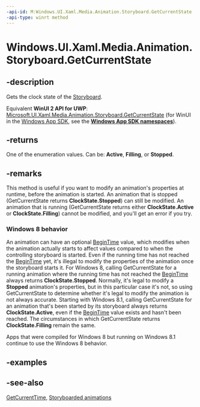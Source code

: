 ```yaml
---
-api-id: M:Windows.UI.Xaml.Media.Animation.Storyboard.GetCurrentState
-api-type: winrt method
---
```


<!-- Method syntax
public Windows.UI.Xaml.Media.Animation.ClockState GetCurrentState()
-->

# Windows.UI.Xaml.Media.Animation.Storyboard.GetCurrentState

## -description
Gets the clock state of the [Storyboard](storyboard.md).

Equivalent **WinUI 2 API for UWP**: [Microsoft.UI.Xaml.Media.Animation.Storyboard.GetCurrentState](/windows/winui/api/microsoft.ui.xaml.media.animation.storyboard.getcurrentstate) (for WinUI in the [Windows App SDK](/windows/apps/windows-app-sdk/), see the **[Windows App SDK namespaces](/windows/windows-app-sdk/api/winrt/)**).

## -returns
One of the enumeration values. Can be: **Active**, **Filling**, or **Stopped**.

## -remarks
This method is useful if you want to modify an animation's properties at runtime, before the animation is started. An animation that is stopped (GetCurrentState returns **ClockState.Stopped**) can still be modified. An animation that is running (GetCurrentState returns either **ClockState.Active** or **ClockState.Filling**) cannot be modified, and you'll get an error if you try.


<!--The following remark is relevant for Windows 8 > 8.1 migration. See WBB 462632-->
### Windows 8 behavior

An animation can have an optional [BeginTime](timeline_begintime.md) value, which modifies when the animation actually starts to affect values compared to when the controlling storyboard is started. Even if the running time has not reached the [BeginTime](timeline_begintime.md) yet, it's illegal to modify the properties of the animation once the storyboard starts it. For Windows 8, calling GetCurrentState for a running animation where the running time has not reached the [BeginTime](timeline_begintime.md) always returns **ClockState.Stopped**. Normally, it's legal to modify a **Stopped** animation's properties, but in this particular case it's not, so using GetCurrentState to determine whether it's legal to modify the animation is not always accurate. Starting with Windows 8.1, calling GetCurrentState for an animation that's been started by its storyboard always returns **ClockState.Active**, even if the [BeginTime](timeline_begintime.md) value exists and hasn't been reached. The circumstances in which GetCurrentState returns **ClockState.Filling** remain the same.

Apps that were compiled for Windows 8 but running on Windows 8.1 continue to use the Windows 8 behavior.

## -examples

## -see-also
[GetCurrentTime](storyboard_getcurrenttime_1338472985.md), [Storyboarded animations](/windows/uwp/graphics/storyboarded-animations)
